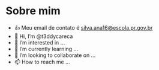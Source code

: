 # Sobre mim
- 👍 Meu email de contato é silva.ana16@escola.pr.gov.br
- 👋 Hi, I’m @t3ddycareca
- 👀 I’m interested in ...
- 🌱 I’m currently learning ...
- 💞️ I’m looking to collaborate on ...
- 📫 How to reach me ...

<!---
t3ddycareca/t3ddycareca is a ✨ special ✨ repository because its `README.md` (this file) appears on your GitHub profile.
You can click the Preview link to take a look at your changes.
--->
